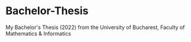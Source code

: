 # Bachelor-Thesis
My Bachelor's Thesis (2022) from the University of Bucharest, Faculty of Mathematics &amp; Informatics
